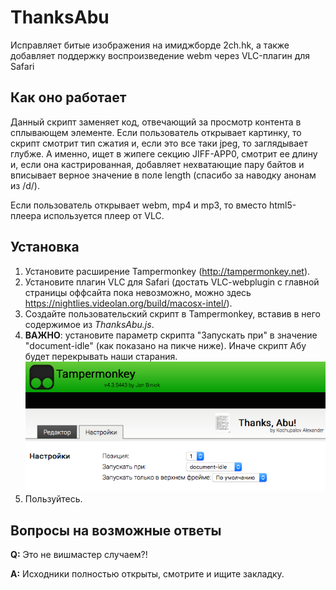 # ThanksAbu
Исправляет битые изображения на имиджборде 2ch.hk, а также добавляет поддержку воспроизведение webm через VLC-плагин для Safari

## Как оно работает
Данный скрипт заменяет код, отвечающий за просмотр контента в сплывающем элементе. Если пользователь открывает картинку, то скрипт смотрит тип сжатия и, если
 это все таки jpeg, то заглядывает глубже. А именно, ищет в жипеге секцию JIFF-APP0, смотрит ее длину и, если она кастрированная, добавляет нехватающие пару байтов и вписывает верное значение в поле length (спасибо за наводку анонам из /d/).
 
 Если пользователь открывает webm, mp4 и mp3, то вместо html5-плеера используется плеер от VLC.

## Установка
1. Установите расширение Tampermonkey (http://tampermonkey.net).
1. Установите плагин VLC для Safari (достать VLC-webplugin с главной страницы оффсайта пока невозможно, можно здесь https://nightlies.videolan.org/build/macosx-intel/).
1. Создайте пользовательский скрипт в Tampermonkey, вставив в него содержимое из *ThanksAbu.js*.
1. **ВАЖНО**: установите параметр скрипта "Запускать при" в значение "document-idle" (как показано на пикче ниже). Иначе скрипт Абу будет перекрывать наши старания.
![Настройка скрипта](https://raw.githubusercontent.com/Chupik/ThanksAbu/master/images/AbuSettings.png)
1. Пользуйтесь.

## Вопросы на возможные ответы
**Q:** Это не вишмастер случаем?!

**A:** Исходники полностью открыты, смотрите и ищите закладку.

